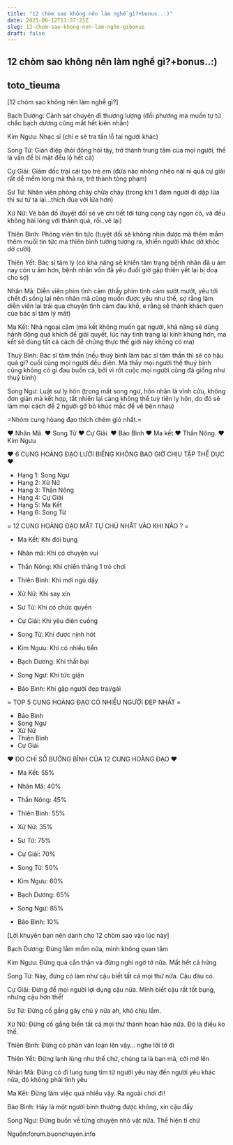 ```yaml
---
title: "12 chòm sao không nên làm nghề gì?+bonus..:)"
date: 2025-06-12T11:57:21Z
slug: 12-chom-sao-khong-nen-lam-nghe-gibonus
draft: false
---
```


## 12 chòm sao không nên làm nghề gì?+bonus..:)

## toto_tieuma

[12 chòm sao không nên làm nghề gì?]

Bạch Dương: Cảnh sát chuyên đi thương lượng (đối phương mà muốn tự tử chắc bạch dương cũng mất hết kiên nhẫn)


Kim Ngưu: Nhạc sĩ (chỉ e sẽ tra tấn lỗ tai người khác)


Song Tử: Gián điệp (hỏi đông hỏi tây, trở thành trung tâm của mọi người, thế là vấn đề bí mật đều lộ hết cả)


Cự Giải: Giám đốc trại cải tạo trẻ em (đứa nào nhõng nhẽo nài nỉ quá cự giải rất dễ mềm lòng mà thả ra, trở thành tòng phạm)


Sư Tử: Nhân viên phòng cháy chữa cháy (trong khi 1 đám người đi dập lửa thì sư tử ta lại...thích đùa với lửa hơn) 


Xử Nữ: Vẽ bản đồ (tuyệt đối sẽ vẽ chi tiết tới từng cọng cây ngọn cỏ, và đều không hài lòng với thành quả, rồi..vẽ lại)


Thiên Bình: Phóng viên tin tức (tuyệt đối sẽ không nhịn được mà thêm mắm thêm muối tin tức mà thiên bình tưởng tượng ra, khiến người khác dở khóc dở cười)


Thiên Yết: Bác sĩ tâm lý (có khả năng sẽ khiến tâm trạng bệnh nhân đã u ám nay còn u ám hơn, bệnh nhân vốn đã yếu đuối giờ gặp thiên yết lại bị doạ cho sợ)


Nhân Mã: Diễn viên phim tình cảm (thấy phim tình cảm sướt mướt, yêu tới chết đi sống lại nên nhân mã cũng muốn được yêu như thế, sợ rằng làm diễn viên lại trải qua chuyện tình cảm đau khổ, e rằng sẽ thành khách quen của bác sĩ tâm lý mất)


Ma Kết: Nhà ngoại cảm (ma kết không muốn gạt người, khả năng sẽ dùng hành động quá khích để giải quyết, lúc này tình trạng lại kinh khủng hơn, ma kết sẽ dùng tất cả cách để chứng thực thế giới này không có ma)


Thuỷ Bình: Bác sĩ tâm thần (nếu thuỷ bình làm bác sĩ tâm thần thì sẽ có hậu quả gì? cuối cùng mọi người đều điên. Mà thấy mọi người thế thuỷ bình cũng không có gì đau buồn cả, bởi vì rốt cuộc mọi người cũng đã giống như thuỷ bình)


Song Ngư: Luật sư ly hôn (trong mắt song ngư, hôn nhân là vĩnh cửu, không đơn giản mà kết hợp, tất nhiên lại càng không thể tuỳ tiện ly hôn, do đó sẽ làm mọi cách để 2 người gỡ bỏ khúc mắc để về bên nhau)

=Nhóm cung hòang đạo thích chém gió nhất.=
 
 
♥ Nhân Mã.
♥ Song Tử
♥ Cự Giải.
♥ Bảo Bình
♥ Ma kết
♥ Thần Nông.
♥ Kim Ngưu
 
 
♥ 6 CUNG HOÀNG ĐẠO LƯỜI BIẾNG KHÔNG BAO GIỜ CHỊU TẬP THỂ DỤC ♥
 
- Hạng 1: Song Ngư
- Hạng 2: Xử Nữ
- Hạng 3: Thần Nông
- Hạng 4: Cự Giải
- Hạng 5: Ma Kết
- Hạng 6: Song Tử
 
 
= 12 CUNG HOÀNG ĐẠO MẤT TỰ CHỦ NHẤT VÀO KHI NÀO ? =
 
- Ma Kết: Khi đói bụng
 
 
- Nhân mã: Khi có chuyện vui
 
 
- Thần Nông: Khi chiến thắng 1 trò chơi
 
 
- Thiên Bình: Khi mới ngủ dậy
 
 
- Xử Nữ: Khi say xỉn
 
 
- Sư Tử: Khi có chức quyền 
 
 
- Cự Giải: Khi yêu điên cuồng
 
 
- Song Tử: Khi được nịnh hót
 
 
- Kim Ngưu: Khi có nhiều tiền
 
 
- Bạch Dương: Khi thất bại
 
 
- Song Ngư: Khi tức giận
 
 
- Bảo Bình: Khi gặp người đẹp trai/gái
 
 
‎= TOP 5 CUNG HOÀNG ĐẠO CÓ NHIỀU NGƯỜI ĐẸP NHẤT =
 
- Bảo Bình
- Song Ngư
- Xử Nữ
- Thiên Bình
- Cự Giải
 
 
♥ ĐO CHỈ SỐ BƯỚNG BỈNH CỦA 12 CUNG HOÀNG ĐẠO ♥
 
- Ma Kết: 55%
 
 
- Nhân Mã: 40%
 
 
- Thần Nông: 45%
 
 
- Thiên Bình: 55%
 
 
- Xử Nữ: 35%
 
 
- Sư Tử: 75% 
 
 
- Cự Giải: 70%
 
 
- Song Tử: 50%
 
 
- Kim Ngưu: 60%
 
 
- Bạch Dương: 65%
 
 
- Song Ngư: 85%
 
 
- Bảo Bình: 10%
 
[Lời khuyên bạn nên dành cho 12 chòm sao vào lúc này]
 
Bạch Dương: Đừng lắm mồm nữa, mình không quan tâm
 
 
Kim Ngưu: Đừng quá cẩn thận và đừng nghi ngờ tớ nữa. Mất hết cả hứng
 
 
Song Tử: Này, đừng có làm như cậu biết tất cả mọi thứ nữa. Cậu đâu có.
 
 
Cự Giải: Đừng để mọi người lợi dụng cậu nữa. Mình biết cậu rất tốt bụng, nhưng cậu hơn thế! 
 
 
Sư Tử: Đừng cố gắng gây chú ý nữa ah, khó chịu lắm.
 
 
Xử Nữ: Đừng cố gắng biến tất cả mọi thứ thành hoàn hảo nữa. Đó là điều ko thể.
 
 
Thiên Bình: Đừng có phân vân loạn lên vậy... nghe lời tớ đi 
 
 
Thiên Yết: Đừng lạnh lùng như thế chứ, chúng ta là bạn mà, cởi mở lên
 
 
Nhân Mã: Đừng có đi lung tung tìm từ người yêu này đến người yêu khác nữa, đó không phải tình yêu
 
 
Ma Kết: Đừng làm việc quá nhiều vậy. Ra ngoài chơi đi!
 
 
Bảo Bình: Hãy là một người bình thường được không, xin cậu đấy 
 
 
Song Ngư: Đừng buồn về từng chuyện nhỏ vặt nữa. Thể hiện tí chứ
 
Nguồn:forum.buonchuyen.info